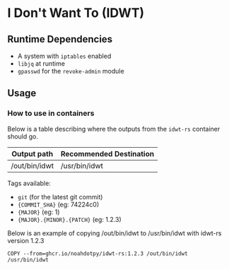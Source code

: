 # I Don't Want To (IDWT)

## Runtime Dependencies

- A system with `iptables` enabled
- `libjq` at runtime
- `gpasswd` for the `revoke-admin` module

## Usage

### How to use in containers

Below is a table describing where the outputs from the `idwt-rs` container should go.

| Output path                      | Recommended Destination          |
|----------------------------------|----------------------------------|
| /out/bin/idwt                    | /usr/bin/idwt                    |

Tags available:

- `git` (for the latest git commit)
- `{COMMIT_SHA}` (eg: 74224c0)
- `{MAJOR}` (eg: 1)
- `{MAJOR}.{MINOR}.{PATCH}` (eg: 1.2.3)

Below is an example of copying /out/bin/idwt to /usr/bin/idwt with idwt-rs version 1.2.3

```containerfile
COPY --from=ghcr.io/noahdotpy/idwt-rs:1.2.3 /out/bin/idwt /usr/bin/idwt
```
